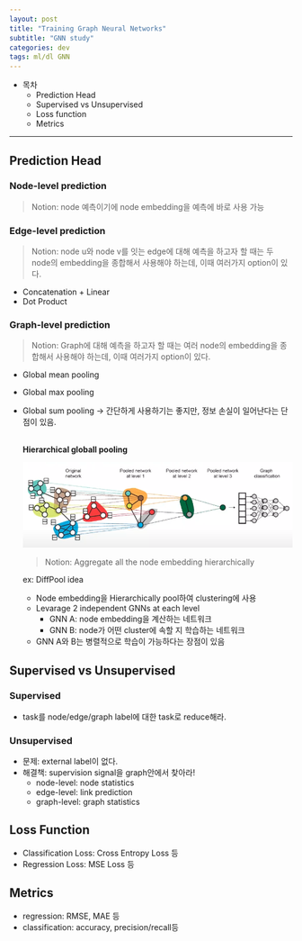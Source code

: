 ```yaml
---
layout: post
title: "Training Graph Neural Networks"
subtitle: "GNN study"
categories: dev
tags: ml/dl GNN
---
```


- 목차
  - Prediction Head
  - Supervised vs Unsupervised
  - Loss function
  - Metrics

---

## Prediction Head

### Node-level prediction

> Notion: node 예측이기에 node embedding을 예측에 바로 사용 가능

### Edge-level prediction

> Notion: node u와 node v를 잇는 edge에 대해 예측을 하고자 할 때는 두 node의 embedding을 종합해서 사용해야 하는데, 이때 여러가지 option이 있다.

- Concatenation + Linear
- Dot Product

### Graph-level prediction

> Notion: Graph에 대해 예측을 하고자 할 때는 여러 node의 embedding을 종합해서 사용해야 하는데, 이때 여러가지 option이 있다.

- Global mean pooling
- Global max pooling
- Global sum pooling
  -> 간단하게 사용하기는 좋지만, 정보 손실이 일어난다는 단점이 있음.

  **<br/>Hierarchical globall pooling**

  ![Hierarchical Global Pooling [Ref: stanford 224W]](https://raw.githubusercontent.com/Cho-Geonwoo/Cho-Geonwoo.github.io/master/assets/img/contents/hierachical_pooling.png)

  > Notion: Aggregate all the node embedding hierarchically

  ex: DiffPool idea

  - Node embedding을 Hierarchically pool하여 clustering에 사용
  - Levarage 2 independent GNNs at each level
    - GNN A: node embedding을 계산하는 네트워크
    - GNN B: node가 어떤 cluster에 속할 지 학습하는 네트워크
  - GNN A와 B는 병렬적으로 학습이 가능하다는 장점이 있음

## Supervised vs Unsupervised

### Supervised

- task를 node/edge/graph label에 대한 task로 reduce해라.

### Unsupervised

- 문제: external label이 없다.
- 해결책: supervision signal을 graph안에서 찾아라!
  - node-level: node statistics
  - edge-level: link prediction
  - graph-level: graph statistics

## Loss Function

- Classification Loss: Cross Entropy Loss 등
- Regression Loss: MSE Loss 등

## Metrics

- regression: RMSE, MAE 등
- classification: accuracy, precision/recall등
